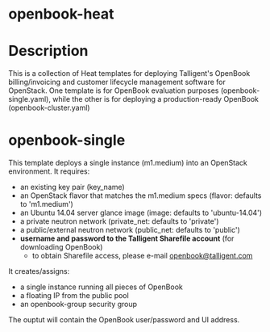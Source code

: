 # openbook-heat

Description
===========
This is a collection of Heat templates for deploying Talligent's OpenBook
billing/invoicing and customer lifecycle management software for OpenStack.
One template is for OpenBook evaluation purposes (openbook-single.yaml),
while the other is for deploying a production-ready OpenBook (openbook-cluster.yaml)

openbook-single
===============
This template deploys a single instance (m1.medium) into an OpenStack
environment.  It requires:
* an existing key pair (key_name)
* an OpenStack flavor that matches the m1.medium specs (flavor: defaults to 'm1.medium')
* an Ubuntu 14.04 server glance image (image: defaults to 'ubuntu-14.04')
* a private neutron network (private_net: defaults to 'private')
* a public/external neutron network (public_net: defaults to 'public')
* **username and password to the Talligent Sharefile account** (for downloading OpenBook)
  * to obtain Sharefile access, please e-mail openbook@talligent.com

It creates/assigns:
* a single instance running all pieces of OpenBook
* a floating IP from the public pool
* an openbook-group security group

The ouptut will contain the OpenBook user/password and UI address.